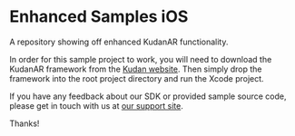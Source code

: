 # Enhanced Samples iOS
A repository showing off enhanced KudanAR functionality.  

In order for this sample project to work, you will need to download the KudanAR framework from the [Kudan website](https://www.kudan.eu/download-sdk/). Then simply drop the framework into the root project directory and run the Xcode project.

If you have any feedback about our SDK or provided sample source code, please get in touch with us at [our support site](https://www.kudan.eu/support/).  

Thanks!

